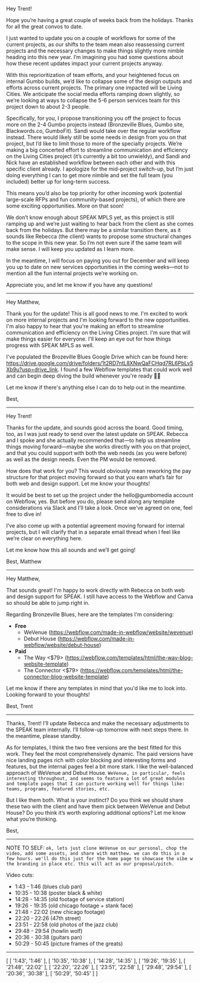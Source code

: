 Hey Trent!

Hope you’re having a great couple of weeks back from the holidays. Thanks for all the great convos to date.

I just wanted to update you on a couple of workflows for some of the current projects, as our shifts to the team mean also reassessing current projects and the necessary changes to make things slightly more nimble heading into this new year. I’m imagining you had some questions about how these recent updates impact your current projects anyway.

With this reprioritization of team efforts, and your heightened focus on internal Gumbo builds, we’d like to collapse some of the design outputs and efforts across current projects. The primary one impacted will be Living Cities. We anticipate the social media efforts ramping down slightly, so we’re looking at ways to collapse the 5-6 person services team for this project down to about 2-3 people.

Specifically, for you, I propose transitioning you off the project to focus more on the 2-4 Gumbo projects instead (Bronzeville Blues, Gumbo site, Blackwords.co, GumboFit). Sandi would take over the regular workflow instead. There would likely still be some needs in design from you on that project, but I’d like to limit those to more of the specialty projects. We’re making a big concerted effort to streamline communication and efficiency on the Living Cities project (it’s currently a bit too unwieldy), and Sandi and Nick have an established workflow between each other and with this specific client already. I apologize for the mid-project switch-up, but I’m just doing everything I can to get more nimble and set the full team (you included) better up for long-term success.

This means you’d also be top priority for other incoming work (potential large-scale RFPs and fun community-based projects), of which there are some exciting opportunities. More on that soon!

We don’t know enough about SPEAK MPLS yet, as this project is still ramping up and we’re just waiting to hear back from the client as she comes back from the holidays. But there may be a similar transition there, as it sounds like Rebecca (the client) wants to propose some structural changes to the scope in this new year. So I’m not even sure if the same team will make sense. I will keep you updated as I learn more.

In the meantime, I will focus on paying you out for December and will keep you up to date on new services opportunities in the coming weeks—not to mention all the fun internal projects we’re working on.

Appreciate you, and let me know if you have any questions!

---

Hey Matthew,

Thank you for the update! This is all good news to me. I'm excited to work on more internal projects and I'm looking forward to the new opportunities. I'm also happy to hear that you're making an effort to streamline communication and efficiency on the Living Cities project. I'm sure that will make things easier for everyone. I'll keep an eye out for how things progress with SPEAK MPLS as well.

I've populated the Brozeville Blues Google Drive which can be found here: https://drive.google.com/drive/folders/1t2RD7ntL8XNwQaFCHqd7RL6PbLv5Xb9u?usp=drive_link. I found a few Webflow templates that could work well and can begin deep diving the build whenever you're ready 👍🏾

Let me know if there's anything else I can do to help out in the meantime.

Best,

---

Hey Trent!

Thanks for the update, and sounds good across the board. Good timing, too, as I was just ready to send over the latest update on SPEAK. Rebecca and I spoke and she actually recommended that—to help us streamline things moving forward—maybe she works directly with you on that project, and that you could support with both the web needs (as you were before) as well as the design needs. Even the PM would be removed.

How does that work for you? This would obviously mean reworking the pay structure for that project moving forward so that you earn what’s fair for both web and design support. Let me know your thoughts!

It would be best to set up the project under the hello@gumbomedia account on Webflow, yes. But before you do, please send along any template considerations via Slack and I’ll take a look. Once we’ve agreed on one, feel free to dive in!

I’ve also come up with a potential agreement moving forward for internal projects, but I will clarify that in a separate email thread when I feel like we’re clear on everything here.

Let me know how this all sounds and we’ll get going!

Best,
Matthew

---

Hey Matthew,

That sounds great! I'm happy to work directly with Rebecca on both web and design support for SPEAK. I still have access to the Webflow and Canva so should be able to jump right in.

Regarding Bronzeville Blues, here are the templates I'm considering:

- **Free**
  - WeVenue (https://webflow.com/made-in-webflow/website/wevenue)
  - Debut House (https://webflow.com/made-in-webflow/website/debut-house)
- **Paid**
  - The Way <$79> (https://webflow.com/templates/html/the-way-blog-website-template)
  - The Connector <$79> (https://webflow.com/templates/html/the-connector-blog-website-template)

Let me know if there any templates in mind that you'd like me to look into. Looking forward to your thoughts!

Best,
Trent

---

Thanks, Trent! I’ll update Rebecca and make the necessary adjustments to the SPEAK team internally. I’ll follow-up tomorrow with next steps there. In the meantime, please standby.

As for templates, I think the two free versions are the best fitted for this work. They feel the most comprehensively dynamic. The paid versions have nice landing pages rich with color blocking and interesting forms and features, but the internal pages feel a bit more stark. I like the well-balanced approach of WeVenue and Debut House. `WeVenue, in particular, feels interesting throughout, and seems to feature a lot of great modules and template pages that I can picture working well for things like: teams, programs, featured stories, etc.`

But I like them both. What is your instinct? Do you think we should share these two with the client and have them pick between WeVenue and Debut House? Do you think it’s worth exploring additional options? Let me know what you’re thinking.

Best,

---

<!--

remember, matthew is technically the client since he's paying for this out of his own pocket.
dont skimp it. give it a good thinkin.<3

Lets run a full analysis of whether this template will be the best fit for the project. I'll start by listing out the features that we need and then we can compare them to the features that the template offers.

# Requirements

Routes:
- Home
- About
- Events
- Resources
- Contacts

Features:
- [ ] List/calendar of events
  - [ ] Event details template page
  - [ ] Link to register or book tickets (?)
  - [ ]  Option to add event to calendar
  - [ ] Option to share event on social media
- [ ] List of programs
  - [ ] Program details template page
  - [ ] Option to share program on social media
- L[ ] ist of resources (external links)
- [ ] Contact form

 -->

NOTE TO SELF: `ok, lets just clone WeVenue on our personal, chop the video, add some assets, and share with matthew. we can do this in a few hours. we'll do this just for the home page to showcase the vibe w the branding in place etc. this will act as our proposal/pitch.`

Video cuts:
* 1:43 - 1:46 (blues club pan)
* 10:35 - 10:38 (poster black & white)
* 14:28 - 14:35 (old footage of service station)
* 19:26 - 19:35 (old chicago footage + stank face)
* 21:48 - 22:02 (new chicago footage)
* 22:20 - 22:26 (47th street)
* 23:51 - 22:58 (old photos of the jazz club)
* 29:48 - 29:54 (howlin wolf)
* 20:36 - 30:38 (guitars pan)
* 50:29 - 50:45 (picture frames of the greats)

---

[
  [ '1:43', '1:46' ],
  [ '10:35', '10:38' ],
  [ '14:28', '14:35' ],
  [ '19:26', '19:35' ],
  [ '21:48', '22:02' ],
  [ '22:20', '22:26' ],
  [ '23:51', '22:58' ],
  [ '29:48', '29:54' ],
  [ '20:36', '30:38' ],
  [ '50:29', '50:45' ]
]
